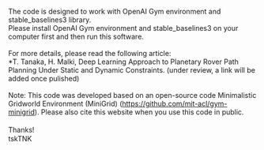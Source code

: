 The code is designed to work with OpenAI Gym environment and stable_baselines3 library.<br>
Please install OpenAI Gym environment and stable_baselines3 on your computer first and then run this software.
<br><br>
For more details, please read the following article:<br>
*T. Tanaka, H. Malki, Deep Learning Approach to Planetary Rover Path Planning Under Static and Dynamic Constraints. (under review, a link will be added once pulished)
<br><br>
Note: This code was developed based on an open-source code Minimalistic Gridworld Environment (MiniGrid) (https://github.com/mit-acl/gym-minigrid). Please also cite this website when you use this code in public.<br>
<br>
Thanks!　<br>
tskTNK
